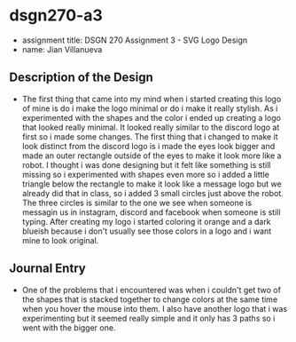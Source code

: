 # dsgn270-a3
- assignment title: DSGN 270 Assignment 3 - SVG Logo Design
- name: Jian Villanueva

## Description of the Design
- The first thing that came into my mind when i started creating this logo of mine is do i make the logo minimal or do i make it really stylish. As i experimented with the shapes and the color i ended up creating a logo that looked really minimal. It looked really similar to the discord logo at first so i made some changes. The first thing that i changed to make it look distinct from the discord logo is i made the eyes look bigger and made an outer rectangle outside of the eyes to make it look more like a robot. I thought i was done designing but it felt like something is still missing so i experimented with shapes even more so i added a little triangle below the rectangle to make it look like a message logo but we already did that in class, so i added 3 small circles just above the robot. The three circles is similar to the one we see when someone is messagin us in instagram, discord and facebook when someone is still typing. After creating my logo i started coloring it orange and a dark blueish because i don't usually see those colors in a logo and i want mine to look original.

## Journal Entry
- One of the problems that i encountered was when i couldn't get two of the shapes that is stacked together to change colors at the same time when you hover the mouse into them. I also have another logo that i was experimenting but it seemed really simple and it only has 3 paths so i went with the bigger one.
